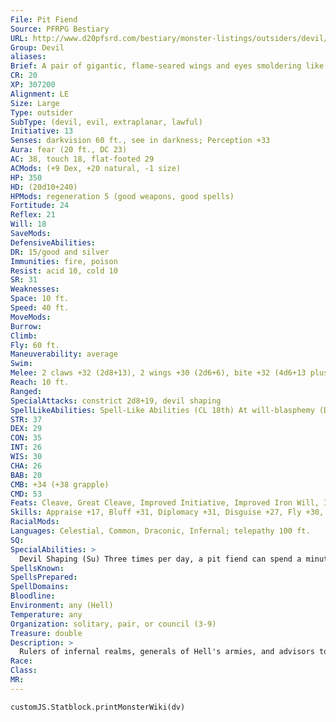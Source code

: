 ```yaml
---
File: Pit Fiend
Source: PFRPG Bestiary
URL: http://www.d20pfsrd.com/bestiary/monster-listings/outsiders/devil/pit-fiend
Group: Devil
aliases: 
Brief: A pair of gigantic, flame-seared wings and eyes smoldering like embers give this towering devil a truly horrific appearance.
CR: 20
XP: 307200
Alignment: LE
Size: Large
Type: outsider
SubType: (devil, evil, extraplanar, lawful)
Initiative: 13
Senses: darkvision 60 ft., see in darkness; Perception +33
Aura: fear (20 ft., DC 23)
AC: 38, touch 18, flat-footed 29
ACMods: (+9 Dex, +20 natural, -1 size)
HP: 350
HD: (20d10+240)
HPMods: regeneration 5 (good weapons, good spells)
Fortitude: 24
Reflex: 21
Will: 18
SaveMods: 
DefensiveAbilities: 
DR: 15/good and silver
Immunities: fire, poison
Resist: acid 10, cold 10
SR: 31
Weaknesses: 
Space: 10 ft.
Speed: 40 ft.
MoveMods: 
Burrow: 
Climb: 
Fly: 60 ft.
Maneuverability: average
Swim: 
Melee: 2 claws +32 (2d8+13), 2 wings +30 (2d6+6), bite +32 (4d6+13 plus poison and disease), tail slap +30 (2d8+6 plus grab)
Reach: 10 ft.
Ranged: 
SpecialAttacks: constrict 2d8+19, devil shaping
SpellLikeAbilities: Spell-Like Abilities (CL 18th) At will-blasphemy (DC 25), create undead, fireball (DC 21), greater dispel magic, greater teleport (self plus 50 lbs. of objects only), greater scrying (DC 25), invisibility, magic circle against good, mass hold monster (DC 27), persistent image (DC 23), power word stun, scorching ray, trap the soul (DC 26), unholy aura (DC 26), wall of fire 3/day-quickened fireball (DC 21) 1/day-meteor swarm, summon (level 9, any 1 CR 19 or lower devil, 100%) 1/year-wish
STR: 37
DEX: 29
CON: 35
INT: 26
WIS: 30
CHA: 26
BAB: 20
CMB: +34 (+38 grapple)
CMD: 53
Feats: Cleave, Great Cleave, Improved Initiative, Improved Iron Will, Improved Vital Strike, Iron Will, Multiattack, Power Attack, Quicken Spell-Like Ability ( fireball), Vital Strike
Skills: Appraise +17, Bluff +31, Diplomacy +31, Disguise +27, Fly +30, Intimidate +31, Knowledge (arcana) +28, Knowledge (planes) +31, Knowledge (religion) +31, Perception +33, Sense Motive +33, Spellcraft +31, Stealth +28, Survival +22, Use Magic Device +28
RacialMods: 
Languages: Celestial, Common, Draconic, Infernal; telepathy 100 ft.
SQ: 
SpecialAbilities: >
  Devil Shaping (Su) Three times per day, a pit fiend can spend a minute to transform nearby lemures into other lesser devils. A pit fiend can transform one lemure for every Hit Die the pit fiend possesses. It can then reshape these lemures into a number of Hit Dice's worth of lesser devils (see page 71) equal to the number of lemures affected. For example, a typical 20 Hit Dice pit fiend could transform 20 lemures into two bone devils (10 HD each), or three bearded devils (6 HD each, leaving two lemures unchanged), or any other combination of lesser devils. Lemures to be reshaped must be within 50 feet of the pit fiend, becoming stationary and unable to move once the shaping begins. After a minute passes, the lemures reform into the shape of a new lesser devil ready to follow the orders of the pit fiend. Although pit fiends can, technically, elevate a mass of 20 lemures into a new pit fiend, most are hesitant to do so since they have no special control over a devil created in this manner. Disease (Su) Devil Chills: Bite-injury; save Fort DC 32; onset immediate; frequency 1/day; effect 1d4 Str damage; cure 3 consecutive saves. The save DC is Constitution-based. Poison (Ex) Bite-injury; save Fort DC 32; frequency 1/round for 10 rounds; effect 1d6 Con damage; cure 3 consecutive saves. The save DC is Constitution-based.
SpellsKnown: 
SpellsPrepared: 
SpellDomains: 
Bloodline: 
Environment: any (Hell)
Temperature: any
Organization: solitary, pair, or council (3-9)
Treasure: double
Description: >
  Rulers of infernal realms, generals of Hell's armies, and advisors to the archf iends, pit fiends embody the awesome and terrible pinnacle of devilkind. Massive, physically indomitable, and possessed of ingenious evil intellects, these diabolical tyrants hold great autonomy whether in their service to the archf iends, in their rule of vast infernal fiefdoms, or in subjugation of mortal worlds. Thick muscles cling to their gigantic frames, armored over by dense, bladed scales capable of def lecting all but the most potent assaults. Fangs as thick as daggers fill their maws, bestial visages disguising some of the most insidious minds in Hell. Born within the depths of Nessus, the ninth and deepest layer of Hell, pit fiends are raised from the ranks of cornugons and gelugons by the archdevils and their dukes alone. While many travel to higher layers and far from Hell to command infernal legions, most remain in Nessus serving in the courts of Hell's elite or in dark councils with unknowable purposes. Pit fiends always stand over 14 feet tall, with wingspans in excess of 20 feet and weights over 1,000 pounds. Pit fiends are masters of fire and prefer lands bathed in flame. In Hell, this predisposes them to Avernus, Dis, Malebolge, Nessus, and Phlegethon the layers most likely to harbor their burning temple-citadels. Fanatics obsessed with diabolical superiority and ironclad obedience, pit fiends left to their own devices raise massive armies, scouring the pits of Hell for the most depraved lemures to transform into true fiends. When convinced they've formed the perfect legions, they turn their attentions to vulnerable demiplanes and mortal worlds, eyeing them for infernal domination and the glory of conquest. In the service of the archfiends or other unique infernal warlords, pit fiends hold themselves to a greater cause, obeying the wills of Asmodeus's chosen nobles in the hopes of one day garnering the favor of either the Prince of Darkness or Hell itself. While obedient to the hierarchies of their kind, they are also strict in their enforcement, and should a pit fiend find itself subservient to a master unfit to rule, it holds itself duty bound to cast down such an incompetent lord. Thus, whether as masters or servants, pit fiends embody the will of Hell's merciless law and assure that only the strongest of devilkind flourish (or dare to). Only the most powerful of mortal spellcasters can or dare summon a pit fiend. These devils' reactions to summoning are deliberate and swift, usually typified by overwhelming rage that such insignificant beings would waste their immortal time. Those that cannot weather the devils' burning rage are slain-their souls typically racing the pit fiends back to Hell. Those who manage to keep control of the greater devils, though, intrigue them. A pit fiend might dutifully serve a mortal master for centuries, but its goal is always the same: to further corrupt the mortal soul, assure its absolute damnation, and when the mortal inevitably dies, claim its soul and begin the process of creating a perfectly corrupt lemure servant. Pit fiends know they are immortal and are intelligent enough to indulge in impossibly disciplined patience. As such, the eldest pit fiends see in their legions the faces of countless fools who once presumed themselves the devils' masters. Infernal Dukes The most powerful of pit fiends are lords in their own right-members of the elite caste of infernal politics and leadership known as the Dukes of Hell. While not all of the Dukes of Hell are pit fiends, the majority of them are. As a general rule, a pit fiend Duke of Hell has several levels of a particular character class, the advanced simple template, or in some cases unusual spell-like abilities or unique powers over and above those of most pit fiends. Listed here are three sample unique pit fiend duke abilities, but these examples are by no means the entirety of what strange powers an infernal duke might wield. Deathmastery (Su): The pit fiend duke's ability to manipulate the souls of the damned extends beyond the standard devil shaping power. Whenever a pit fiend slays a humanoid, it can attempt to transform the slain creature's soul into a ghost under the pit fiend's control. The pit fiend may control a number of ghosts in this manner equal to its Charisma modifier. Master of Magic (Su): The pit fiend duke has additional spell-like abilities (20 spell levels' worth of 1st-4th level spells usable at will and 20 spell levels' worth of 5th-8th level spells usable 3 times a day). Hellfire Breath (Su): The pit fiend gains a devastating breath weapon that it can use once every 1d4 rounds. This breath weapon is a 60-foot cone of fire (10d10 fire damage and 10d10 unholy damage as per flame strike, successful Ref lex save [DC 10 + 1/2 the pit fiend's racial HD + the pit fiend's Constitution modifier] half ).
Race: 
Class: 
MR: 
---
```

```dataviewjs
customJS.Statblock.printMonsterWiki(dv)
```
